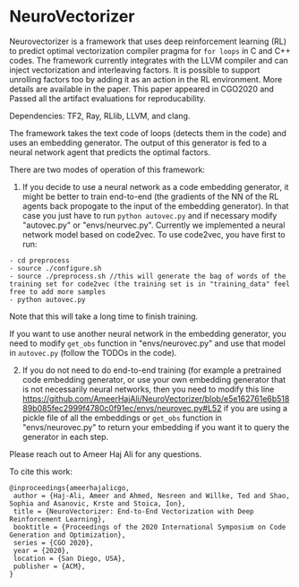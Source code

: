 # NeuroVectorizer
Neurovectorizer is a framework that uses deep reinforcement learning (RL) to predict optimal vectorization compiler pragma for `for loops` in C and C++ codes. The framework currently integrates with the LLVM compiler and can inject vectorization and interleaving factors. It is possible to support unrolling factors too by adding it as an action in the RL environment. More details are available in the paper. This paper appeared in CGO2020 and Passed all the artifact evaluations for reproducability.

Dependencies:
TF2, Ray, RLlib, LLVM, and clang.

The framework takes the text code of loops (detects them in the code) and uses an embedding generator. The output of this generator is fed to a neural network agent that predicts the optimal factors.

There are two modes of operation of this framework:
1) If you decide to use a neural network as a code embedding generator, it might be better to train end-to-end (the gradients of the NN of the RL agents back propogate to the input of the embedding generator). In that case you just have to run `python autovec.py` and if necessary modify "autovec.py" or "envs/neurvec.py". Currently we implemented a neural network model based on code2vec. To use code2vec, you have first to run:
```
- cd preprocess
- source ./configure.sh
- source ./preprocess.sh //this will generate the bag of words of the training set for code2vec (the training set is in "training_data" feel free to add more samples
- python autovec.py
```
Note that this will take a long time to finish training.

If you want to use another neural network in the embedding generator, you need to modify `get_obs` function in "envs/neurovec.py" and use that model in `autovec.py` (follow the TODOs in the code).

2) If you do not need to do end-to-end training (for example a pretrained code embedding generator, or use your own embedding generator that is not necessarily neural networks, then you need to modify this line https://github.com/AmeerHajAli/NeuroVectorizer/blob/e5e162761e6b51889b085fec2999f4780c0f91ec/envs/neurovec.py#L52 if you are using a pickle file of all the embeddings or `get_obs` function in "envs/neurovec.py" to return your embedding if you want it to query the generator in each step.  

Please reach out to Ameer Haj Ali for any questions.


To cite this work:
```
@inproceedings{ameerhajalicgo,
 author = {Haj-Ali, Ameer and Ahmed, Nesreen and Willke, Ted and Shao, Sophia and Asanovic, Krste and Stoica, Ion},
 title = {NeuroVectorizer: End-to-End Vectorization with Deep Reinforcement Learning},
 booktitle = {Proceedings of the 2020 International Symposium on Code Generation and Optimization},
 series = {CGO 2020},
 year = {2020},
 location = {San Diego, USA},
 publisher = {ACM},
} 
```

